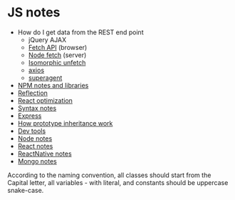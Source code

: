 # JS notes

* How do I get data from the REST end point
    * jQuery AJAX
    * [Fetch API](https://developer.mozilla.org/en-US/docs/Web/API/Fetch_API) (browser)
    * [Node fetch](https://www.npmjs.com/package/node-fetch) (server)
    * [Isomorphic unfetch](https://www.npmjs.com/package/isomorphic-unfetch)
    * [axios](https://www.npmjs.com/package/axios)
    * [superagent](https://www.npmjs.com/package/superagent)
* [NPM notes and libraries](https://github.com/awesome1888/tech-insights/blob/master/articles/js-notes/npm.md)
* [Reflection](https://github.com/awesome1888/tech-insights/blob/master/articles/js-notes/reflection.md)
* [React optimization](https://github.com/awesome1888/tech-insights/blob/master/articles/js-notes/react-optimization.md)
* [Syntax notes](https://github.com/awesome1888/tech-insights/blob/master/articles/js-notes/syntax-notes.md)
* [Express](https://github.com/awesome1888/tech-insights/blob/master/articles/js-notes/express.md)
* [How prototype inheritance work](https://github.com/awesome1888/tech-insights/blob/master/articles/js-notes/how-protoype-inheritance-work.md)
* [Dev tools](https://github.com/awesome1888/tech-insights/blob/master/articles/js-notes/dev-tools.md)
* [Node notes](https://github.com/awesome1888/tech-insights/blob/master/articles/js-notes/node.md)
* [React notes](https://github.com/awesome1888/tech-insights/blob/master/articles/js-notes/react.md)
* [ReactNative notes](https://github.com/awesome1888/tech-insights/blob/master/articles/js-notes/react-native.md)
* [Mongo notes](https://github.com/awesome1888/tech-insights/blob/master/articles/js-notes/mongo.md)

According to the naming convention, all classes should start from the Capital letter, all variables - with literal, and constants should be uppercase snake-case.
